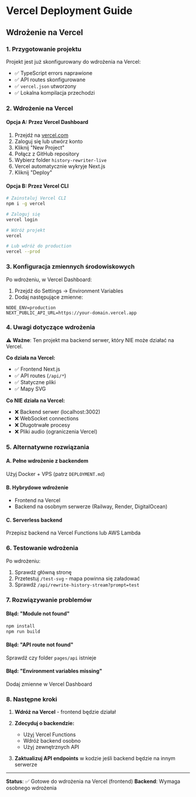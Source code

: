 # Vercel Deployment Guide

## Wdrożenie na Vercel

### 1. Przygotowanie projektu

Projekt jest już skonfigurowany do wdrożenia na Vercel:

- ✅ TypeScript errors naprawione
- ✅ API routes skonfigurowane
- ✅ `vercel.json` utworzony
- ✅ Lokalna kompilacja przechodzi

### 2. Wdrożenie na Vercel

#### Opcja A: Przez Vercel Dashboard

1. Przejdź na [vercel.com](https://vercel.com)
2. Zaloguj się lub utwórz konto
3. Kliknij "New Project"
4. Połącz z GitHub repository
5. Wybierz folder `history-rewriter-live`
6. Vercel automatycznie wykryje Next.js
7. Kliknij "Deploy"

#### Opcja B: Przez Vercel CLI

```bash
# Zainstaluj Vercel CLI
npm i -g vercel

# Zaloguj się
vercel login

# Wdróż projekt
vercel

# Lub wdróż do production
vercel --prod
```

### 3. Konfiguracja zmiennych środowiskowych

Po wdrożeniu, w Vercel Dashboard:

1. Przejdź do Settings → Environment Variables
2. Dodaj następujące zmienne:

```
NODE_ENV=production
NEXT_PUBLIC_API_URL=https://your-domain.vercel.app
```

### 4. Uwagi dotyczące wdrożenia

⚠️ **Ważne**: Ten projekt ma backend serwer, który NIE może działać na Vercel.

**Co działa na Vercel:**
- ✅ Frontend Next.js
- ✅ API routes (`/api/*`)
- ✅ Statyczne pliki
- ✅ Mapy SVG

**Co NIE działa na Vercel:**
- ❌ Backend serwer (localhost:3002)
- ❌ WebSocket connections
- ❌ Długotrwałe procesy
- ❌ Pliki audio (ograniczenia Vercel)

### 5. Alternatywne rozwiązania

#### A. Pełne wdrożenie z backendem
Użyj Docker + VPS (patrz `DEPLOYMENT.md`)

#### B. Hybrydowe wdrożenie
- Frontend na Vercel
- Backend na osobnym serwerze (Railway, Render, DigitalOcean)

#### C. Serverless backend
Przepisz backend na Vercel Functions lub AWS Lambda

### 6. Testowanie wdrożenia

Po wdrożeniu:

1. Sprawdź główną stronę
2. Przetestuj `/test-svg` - mapa powinna się załadować
3. Sprawdź `/api/rewrite-history-stream?prompt=test`

### 7. Rozwiązywanie problemów

#### Błąd: "Module not found"
```bash
npm install
npm run build
```

#### Błąd: "API route not found"
Sprawdź czy folder `pages/api` istnieje

#### Błąd: "Environment variables missing"
Dodaj zmienne w Vercel Dashboard

### 8. Następne kroki

1. **Wdróż na Vercel** - frontend będzie działał
2. **Zdecyduj o backendzie:**
   - Użyj Vercel Functions
   - Wdróż backend osobno
   - Użyj zewnętrznych API

3. **Zaktualizuj API endpoints** w kodzie jeśli backend będzie na innym serwerze

---

**Status**: ✅ Gotowe do wdrożenia na Vercel (frontend)
**Backend**: Wymaga osobnego wdrożenia
